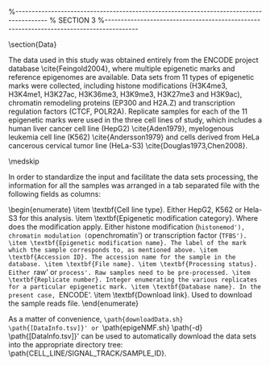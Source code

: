 %----------------------------------------------------------------------------------------
%	SECTION 3
%----------------------------------------------------------------------------------------

\section{Data}

The data used in this study was obtained entirely from the ENCODE project database \cite{Feingold2004}, where multiple epigenetic marks and reference epigenomes are available. Data sets from 11 types of epigenetic marks were collected, including histone modifications (H3K4me3, H3K4me1, H3K27ac, H3K36me3, H3K9me3, H3K27me3 and H3K9ac), chromatin remodeling proteins (EP300 and H2A.Z) and transcription regulation factors (CTCF, POLR2A). Replicate samples for each of the 11 epigenetic marks were used in the three cell lines of study, which includes a human liver cancer cell line (HepG2) \cite{Aden1979}, myelogenous leukemia cell line (K562) \cite{Andersson1979} and cells derived from HeLa cancerous cervical tumor line (HeLa-S3) \cite{Douglas1973,Chen2008}.

\medskip

In order to standardize the input and facilitate the data sets processing, the information for all the samples was arranged in a tab separated file with the following fields as columns:

\begin{enumerate}
    \item \textbf{Cell line type}. Either HepG2, K562 or Hela-S3 for this analysis.
    \item \textbf{Epigenetic modification category}. Where does the modification apply. Either histone modification (`histonemod'), chromatin modulation (`openchromatin') or transcription factor (`TFBS').
    \item \textbf{Epigenetic modification name}. The label of the mark which the sample corresponds to, as mentioned above.
    \item \textbf{Accession ID}. The accession name for the sample in the database.
    \item \textbf{File name}.
    \item \textbf{Processing status}. Either `raw' or `process'. Raw samples need to be pre-processed.
    \item \textbf{Replicate number}. Integer enumerating the various replicates for a particular epigenetic mark.
    \item \textbf{Database name}. In the present case, `ENCODE'.
    \item \textbf{Download link}. Used to download the sample reads file.
\end{enumerate}

As a matter of convenience, `\path{downloadData.sh} \path{[DataInfo.tsv]}' or `\path{epigeNMF.sh} \path{-d}  \path{[DataInfo.tsv]}' can be used to automatically download the data sets into the appropriate directory tree: \path{CELL_LINE/SIGNAL_TRACK/SAMPLE_ID}.